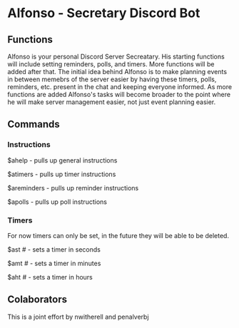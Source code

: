 # Alfonso - Secretary Discord Bot

## Functions
Alfonso is your personal Discord Server Secreatary. His starting functions will include setting reminders, polls, and timers. More functions will be added after that. 
The initial idea behind Alfonso is to make planning events in between memebrs of the server easier by having these timers, polls, reminders, etc. present in the chat and keeping everyone informed.
As more functions are added Alfonso's tasks will become broader to the point where he will make server management easier, not just event planning easier.

## Commands
### Instructions
$ahelp - pulls up general instructions

$atimers - pulls up timer instructions 

$areminders - pulls up reminder instructions

$apolls - pulls up poll instructions

### Timers
For now timers can only be set, in the future they will be able to be deleted.

$ast # - sets a timer in seconds

$amt # - sets a timer in minutes

$aht # - sets a timer in hours

## Colaborators
This is a joint effort by nwitherell and penalverbj
